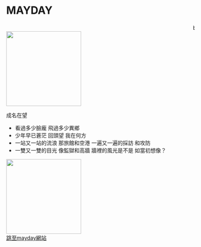 # MAYDAY

<html>
<script>
  $(document).ready(function() {
    $(".well").addClass("animated shake");
    $(".well").children().css("color", "orange");

  });
</script>
<style>
.image{
  width: 200px;
  }
</style>
<head>
<title>MAYDAY MAYDAY</title>
</head>

<marquee>by 龐睿琪</marquee>
<img class="image" src="http://img.wmtp.net/wp-content/uploads/14.jpeg" > 
<p>成名在望</p>
<div class="well" id="swell">
<ul >
  <li>看過多少臉龐 飛過多少異鄉</li>
  <li>少年早已蒼茫 回頭望 我在何方</li>
  <li>一站又一站的流浪 那旅館和空港 一遍又一遍的採訪 和攻防</li>
  <li>一雙又一雙的目光 像監獄和高牆 牆裡的風光是不是 如當初想像？</li>
</ul>
</div>
<img class="image" src="http://g-search1.alicdn.com/bao/uploaded/i4/134654527/TB2.N1YmVXXXXcqXpXXXXXXXXXX_!!134654527.jpg_240x240q50" > 
<br>
<a href="http://www.bin-music.com/cn/artist1.html"> 跳至mayday網站</a><br> 
  </body>
</html>
